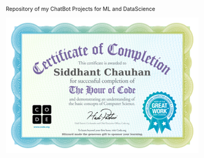 Repository of my ChatBot Projects for ML and DataScience 


![ChatBot Completion](Chatbot/_1_a0e5cb51a2abd389271e248a8bfdc3e2.jpeg?raw=true "Title")
